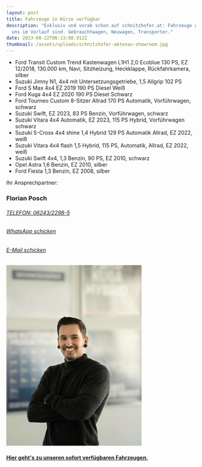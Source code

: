 ```yaml
---
layout: post
title: Fahrzeuge in Kürze verfügbar
description: "Exklusiv und vorab schon auf schnitzhofer.at: Fahrzeuge die bei
  uns im Vorlauf sind. Gebrauchtwagen, Neuwagen, Transporter."
date: 2023-08-22T06:13:08.912Z
thumbnail: /assets/uploads/schnitzhofer-abtenau-showroom.jpg
---
```

* Ford Transit Custom Trend Kastenwagen L1H1 2,0 Ecoblue 130 PS, EZ 12/2018, 130.000 km, Navi, Sitzheizung, Heckklappe, Rückfahrkamera, silber
* Suzuki Jimny N1, 4x4 mit Untersetzungsgetriebe, 1,5 Allgrip 102 PS
* Ford S Max 4x4 EZ 2019 190 PS Diesel  Weiß 
* Ford Kuga 4x4 EZ 2020 190 PS Diesel Schwarz
* Ford Tourneo Custom 8-Sitzer Allrad 170 PS Automatik, Vorführwagen, schwarz
* Suzuki Swift, EZ 2023, 83 PS Benzin, Vorführwagen, schwarz
* Suzuki Vitara 4x4 Automatik, EZ 2023, 115 PS Hybrid, Vorführwagen schwarz
* Suzuki S-Cross 4x4 shine 1,4 Hybrid 129 PS Automatik Allrad, EZ 2022, weiß
* Suzuki Vitara 4x4 flash 1,5 Hybrid, 115 PS, Automatik, Allrad, EZ 2022, weiß
* Suzuki Swift 4x4, 1,3 Benzin, 90 PS, EZ 2010, schwarz
* Opel Astra 1,6 Benzin, EZ 2010, silber
* Ford Fiesta 1,3 Benzin, EZ 2008, silber



Ihr Ansprechpartner:

### Florian Posch

###### [TELEFON: 06243/2298-5](tel:0043624322985)

###### [WhatsApp schicken](https://wa.me/436605387623)

###### [E-Mail schicken](mailto:fp@schnitzhofer.at)

![](/assets/uploads/florian-small-.jpeg)

#### [Hier geht's zu unseren sofort verfügbaren Fahrzeugen.](https://fahrzeuge.schnitzhofer.at/auto-suchen/)